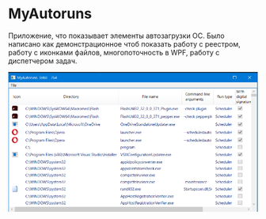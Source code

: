 # MyAutoruns

Приложение, что показывает элементы автозагрузки ОС.
Было написано как демонстрационное чтоб показать
 работу с реестром, работу с иконками файлов, многопоточность в WPF, работу с диспетчером задач.

![Detail View](/doc/mainview.png)
